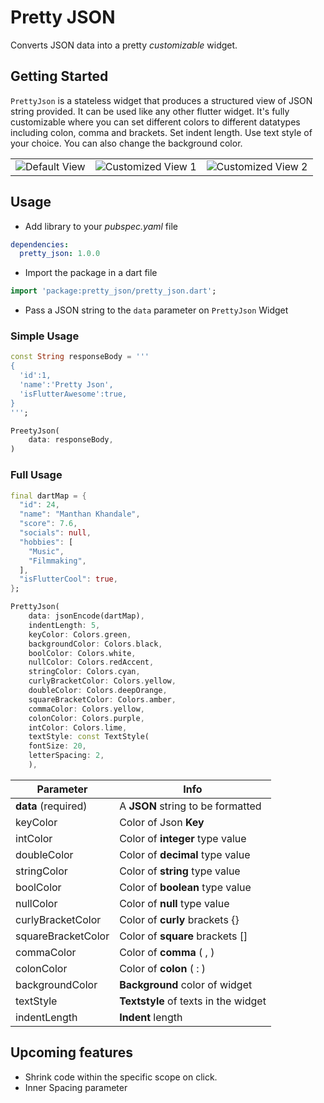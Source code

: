 # Pretty JSON
Converts JSON data into a pretty *customizable* widget.

## Getting Started
 `PrettyJson` is a stateless widget that produces a structured view of JSON string provided. It can be used like any other flutter widget.
It's fully customizable where you can set different colors to different datatypes including colon, comma and brackets. Set indent length. Use text style of your choice. You can also change the background color.

||||
|--|--|--|
| <img src="https://i.ibb.co/Kbj27Nn/default.jpg" alt="Default View"/> | <img src="https://i.ibb.co/R3ChRyz/customized.jpg" alt="Customized View 1" >|<img src="https://i.ibb.co/Zhv9bxH/flexible.jpg" alt="Customized View 2" />|



## Usage
 - Add library to your *pubspec.yaml* file

```yaml
dependencies:
  pretty_json: 1.0.0
```

 - Import  the package in a dart file

```dart
import 'package:pretty_json/pretty_json.dart';
```

 - Pass a JSON string to the `data` parameter on `PrettyJson` Widget

### Simple Usage
```dart
const String responseBody = '''
{
  'id':1,
  'name':'Pretty Json',
  'isFlutterAwesome':true,
}
''';

PreetyJson(
	data: responseBody,
)

```
### Full Usage
``` dart
final dartMap = {
  "id": 24,
  "name": "Manthan Khandale",
  "score": 7.6,
  "socials": null,
  "hobbies": [
    "Music",
    "Filmmaking",
  ],
  "isFlutterCool": true,
};

PrettyJson(
	data: jsonEncode(dartMap),
	indentLength: 5,
	keyColor: Colors.green,
	backgroundColor: Colors.black,
	boolColor: Colors.white,
	nullColor: Colors.redAccent,
	stringColor: Colors.cyan,
	curlyBracketColor: Colors.yellow,
	doubleColor: Colors.deepOrange,
	squareBracketColor: Colors.amber,
	commaColor: Colors.yellow,
	colonColor: Colors.purple,
	intColor: Colors.lime,
	textStyle: const TextStyle(
	fontSize: 20,
	letterSpacing: 2,
	),
   ```

  
| Parameter | Info |
|--|--|
| **data** (required) | A **JSON** string to be formatted|
| keyColor | Color of Json **Key** |
| intColor | Color of **integer** type value |
| doubleColor | Color of **decimal** type value |
| stringColor | Color of **string** type value |
| boolColor | Color of **boolean** type value |
| nullColor | Color of **null** type value |
| curlyBracketColor | Color of **curly** brackets {} |
| squareBracketColor | Color of **square** brackets [] |
| commaColor | Color of **comma** ( , ) |
| colonColor | Color of **colon** ( : ) |
| backgroundColor | **Background** color of widget |
| textStyle | **Textstyle** of texts in the widget |
| indentLength | **Indent** length |




## Upcoming features

 - Shrink code within the specific scope on click.
 - Inner Spacing parameter 
